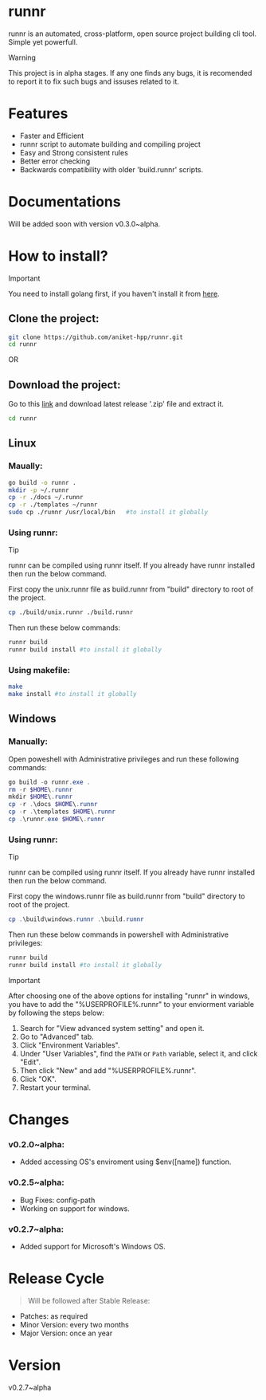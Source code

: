 # runnr
runnr is an automated, cross-platform, open source project building cli tool. Simple yet powerfull.

>[!WARNING]
>This project is in alpha stages. If any one finds any bugs, it is recomended to report it to fix such bugs and issuses related to it.

# Features

+ Faster and Efficient
+ runnr script to automate building and compiling project
+ Easy and Strong consistent rules
+ Better error checking
+ Backwards compatibility with older 'build.runnr' scripts.

# Documentations

Will be added soon with version v0.3.0~alpha.

# How to install?

>[!IMPORTANT]
>You need to install golang first, if you haven't install it from [here](https://go.dev/doc/install).

## Clone the project:
```bash
git clone https://github.com/aniket-hpp/runnr.git
cd runnr
```

OR

## Download the project:
Go to this [link](https://github.com/aniket-hpp/runnr.git) and download latest release '.zip' file and extract it.

```bash
cd runnr
```

## Linux
### Maually:
```bash
go build -o runnr .
mkdir -p ~/.runnr
cp -r ./docs ~/.runnr
cp -r ./templates ~/runnr
sudo cp ./runnr /usr/local/bin   #to install it globally
```

### Using runnr:
>[!TIP]
>runnr can be compiled using runnr itself. If you already have runnr installed then run the below command.

First copy the unix.runnr file as build.runnr from "build" directory to root of the project.

```bash
cp ./build/unix.runnr ./build.runnr
```

Then run these below commands:

```bash
runnr build
runnr build install #to install it globally
```

### Using makefile:
```bash
make
make install #to install it globally
```

## Windows
### Manually:
Open poweshell with Administrative privileges and run these following commands:

```powershell
go build -o runnr.exe .
rm -r $HOME\.runnr
mkdir $HOME\.runnr
cp -r .\docs $HOME\.runnr
cp -r .\templates $HOME\.runnr
cp .\runnr.exe $HOME\.runnr
```

### Using runnr:
>[!TIP]
>runnr can be compiled using runnr itself. If you already have runnr installed then run the below command.

First copy the windows.runnr file as build.runnr from "build" directory to root of the project.

```powershell
cp .\build\windows.runnr .\build.runnr
```

Then run these below commands in powershell with Administrative privileges:

```powershell
runnr build
runnr build install #to install it globally
```

>[!IMPORTANT]
>After choosing one of the above options for installing "runnr" in windows, you have to add the "%USERPROFILE%\.runnr" to your enviorment variable by following the steps below:

1. Search for "View advanced system setting" and open it.
2. Go to "Advanced" tab.
3. Click "Environment Variables".
4. Under "User Variables", find the `PATH` or `Path` variable, select it, and click "Edit".
5. Then click "New" and add "%USERPROFILE%\.runnr".
6. Click "OK".
7. Restart your terminal.

# Changes

### v0.2.0~alpha:

+ Added accessing OS's enviroment using $env([name]) function.

### v0.2.5~alpha:

+ Bug Fixes: config-path
+ Working on support for windows.

### v0.2.7~alpha:

+ Added support for Microsoft's Windows OS.

# Release Cycle

>Will be followed after Stable Release:
+ Patches: as required
+ Minor Version: every two months
+ Major Version: once an year

# Version

v0.2.7~alpha
